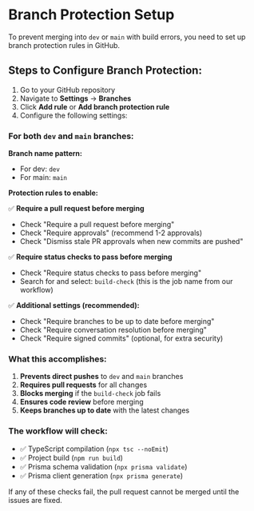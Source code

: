 # Branch Protection Setup

To prevent merging into `dev` or `main` with build errors, you need to set up branch protection rules in GitHub.

## Steps to Configure Branch Protection:

1. Go to your GitHub repository
2. Navigate to **Settings** → **Branches**
3. Click **Add rule** or **Add branch protection rule**
4. Configure the following settings:

### For both `dev` and `main` branches:

**Branch name pattern:**
- For dev: `dev`
- For main: `main`

**Protection rules to enable:**

✅ **Require a pull request before merging**
- Check "Require a pull request before merging"
- Check "Require approvals" (recommend 1-2 approvals)
- Check "Dismiss stale PR approvals when new commits are pushed"

✅ **Require status checks to pass before merging**
- Check "Require status checks to pass before merging"
- Search for and select: `build-check` (this is the job name from our workflow)

✅ **Additional settings (recommended):**
- Check "Require branches to be up to date before merging"
- Check "Require conversation resolution before merging"
- Check "Require signed commits" (optional, for extra security)

### What this accomplishes:

1. **Prevents direct pushes** to `dev` and `main` branches
2. **Requires pull requests** for all changes
3. **Blocks merging** if the `build-check` job fails
4. **Ensures code review** before merging
5. **Keeps branches up to date** with the latest changes

### The workflow will check:

- ✅ TypeScript compilation (`npx tsc --noEmit`)
- ✅ Project build (`npm run build`)
- ✅ Prisma schema validation (`npx prisma validate`)
- ✅ Prisma client generation (`npx prisma generate`)

If any of these checks fail, the pull request cannot be merged until the issues are fixed. 